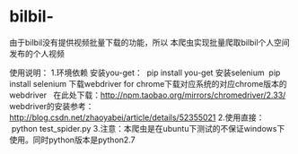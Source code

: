 # bilbil-
由于bilbil没有提供视频批量下载的功能，所以 本爬虫实现批量爬取bilbil个人空间发布的个人视频

使用说明：
1.环境依赖
安装you-get：
  pip install you-get
安装selenium
  pip install selenium
下载webdriver for chrome下载对应系统的对应chrome版本的webdriver
   在此处下载：http://npm.taobao.org/mirrors/chromedriver/2.33/
   webdriver的安装参考：http://blog.csdn.net/zhaoyabei/article/details/52355021
2.使用直接：
  python test_spider.py
3.注意：本爬虫是在ubuntu下测试的不保证windows下使用。同时python版本是python2.7
 

